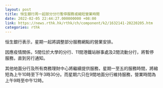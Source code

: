 ```yaml
---
layout: post
title: 恒生銀行周一起部分分行暫停服務或縮短營業時間
date: 2022-02-05 22:44:27.000000000 +08:00
link: https://news.rthk.hk/rthk/ch/component/k2/1632141-20220205.htm
categories: rthk
---
```


恒生銀行表示，星期一起將調整部分服務網點的營業安排。

因應疫情關係，5間位於大學的分行、11間港鐵站辦事處及2間流動分行，將暫停服務，直到另行通知。

其他地面分行及所有商務理財中心將繼續提供服務，星期一至五的服務時間，將縮短為上午10時至下午3時30分。而星期六只在9間地面分行維持服務，營業時間為上午9時至中午12時。
